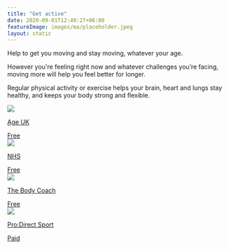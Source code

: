 ```yaml
---
title: "Get active"
date: 2020-09-01T12:49:27+06:00
featureImage: images/ma/placeholder.jpeg
layout: static
---
```


Help to get you moving and stay moving, whatever your age.

However you're feeling right now and whatever challenges you’re facing, moving more will help you feel better for longer.

Regular physical activity or exercise helps your brain, heart and lungs stay healthy, and keeps your body strong and flexible.

<a class="ma-link" href="https://www.ageuk.org.uk/information-advice/health-wellbeing/exercise/"><div class="ma-card ma-card-Health"><div class="ma-icon"><img src ="/images/icon-check.png"/></div><div class="ma-name"><p>Age UK</p></div><div class="ma-paid-text"><span>Free</span></div></div></a><a class="ma-link" href="https://www.nhs.uk/better-health/get-active/"><div class="ma-card ma-card-Health"><div class="ma-icon"><img src ="/images/icon-check.png"/></div><div class="ma-name"><p>NHS</p></div><div class="ma-paid-text"><span>Free</span></div></div></a><a class="ma-link" href="https://www.youtube.com/channel/UCAxW1XT0iEJo0TYlRfn6rYQ"><div class="ma-card ma-card-Health"><div class="ma-icon"><img src ="/images/icon-check.png"/></div><div class="ma-name"><p>The Body Coach</p></div><div class="ma-paid-text"><span>Free</span></div></div></a><a class="ma-link" href="https://www.awin1.com/cread.php?awinmid=6667&awinaffid=1198638&ued=https%3A%2F%2Fwww.prodirectsport.com%2Frunning%2F"><div class="ma-card ma-card-Health"><div class="ma-icon"><img src ="/images/icon-pound.png"/></div><div class="ma-name"><p>Pro:Direct Sport</p></div><div class="ma-paid-text"><span>Paid</span></div></div></a>  

<br/><br/>







